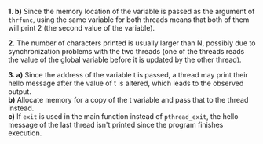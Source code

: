 **1. b)** Since the memory location of the variable is passed as the argument of `thrfunc`, using the same variable for both threads means that both of them will print 2 (the second value of the variable). 

**2.** The number of characters printed is usually larger than N, possibly due to synchronization problems with the two threads (one of the threads reads the value of the global variable before it is updated by the other thread).

**3. a)** Since the address of the variable t is passed, a thread may print their hello message after the value of t is altered, which leads to the observed output.  
**b)** Allocate memory for a copy of the t variable and pass that to the thread instead.  
**c)** If `exit` is used in the main function instead of `pthread_exit`, the hello message of the last thread isn't printed since the program finishes execution.
